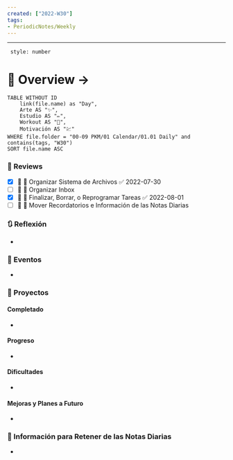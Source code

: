 ```yaml
---
created: ["2022-W30"]
tags: 
- PeriodicNotes/Weekly
---
```

___
```toc
 style: number
```
# 🌌 Overview -> 
```dataview
TABLE WITHOUT ID
	link(file.name) as "Day",
	Arte AS "✨",
	Estudio AS "✏️",
	Workout AS "💪",
	Motivación AS "💹"
WHERE file.folder = "00-09 PKM/01 Calendar/01.01 Daily" and contains(tags, "W30")
SORT file.name ASC
```

### 📑 Reviews
- [x] 📅  🔼 Organizar Sistema de Archivos ✅ 2022-07-30
- [ ]  📅  🔼 Organizar Inbox
- [x] 📅  🔼 Finalizar, Borrar, o Reprogramar Tareas ✅ 2022-08-01
- [ ]  📅  🔼 Mover Recordatorios e Información de las Notas Diarias

### 🔃 Reflexión
- 
### 📜 Eventos
- 
### 📃 Proyectos
#### **Completado**
- 
#### **Progreso**
- 
#### **Dificultades**
- 
#### **Mejoras y Planes a Futuro**
- 
### 💾 Información para Retener de las Notas Diarias
- 